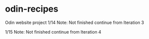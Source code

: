 # odin-recipes
Odin website project
1/14 Note:
Not finished continue from Iteration 3

1/15 Note:
Not finished continue from Iteration 4
